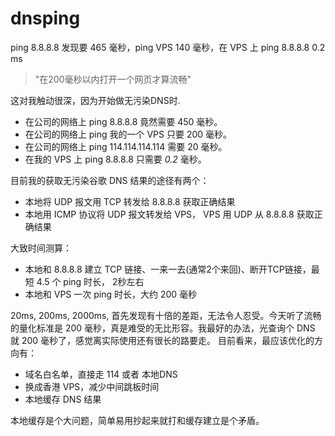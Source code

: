 # dnsping
ping 8.8.8.8 发现要 465 毫秒，ping VPS 140 毫秒，在 VPS 上 ping 8.8.8.8 0.2 ms

> "在200毫秒以内打开一个网页才算流畅"

这对我触动很深，因为开始做无污染DNS时.

- 在公司的网络上 ping 8.8.8.8 竟然需要 450 毫秒。
- 在公司的网络上 ping 我的一个 VPS 只要 200 毫秒。
- 在公司的网络上 ping 114.114.114.114 需要 20 毫秒。
- 在我的 VPS 上 ping 8.8.8.8 只需要 *0.2* 毫秒。

目前我的获取无污染谷歌 DNS 结果的途径有两个：

- 本地将 UDP 报文用 TCP 转发给 8.8.8.8 获取正确结果
- 本地用 ICMP 协议将 UDP 报文转发给 VPS， VPS 用 UDP 从 8.8.8.8 获取正确结果

大致时间测算：

- 本地和 8.8.8.8 建立 TCP 链接、一来一去(通常2个来回)、断开TCP链接，最短 4.5 个 ping 时长， 2秒左右
- 本地和 VPS 一次 ping 时长，大约 200 毫秒

20ms, 200ms, 2000ms, 首先发现有十倍的差距，无法令人忍受。今天听了流畅的量化标准是 200 毫秒，真是难受的无比形容。我最好的办法，光查询个 DNS 就 200 毫秒了，感觉离实际使用还有很长的路要走。
目前看来，最应该优化的方向有：

- 域名白名单，直接走 114 或者 本地DNS
- 换成香港 VPS，减少中间跳板时间
- 本地缓存 DNS 结果

本地缓存是个大问题，简单易用抄起来就打和缓存建立是个矛盾。
